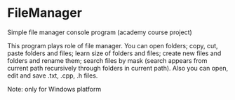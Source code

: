 # FileManager
Simple file manager console program (academy course project)

This program plays role of file manager. You can open folders; copy, cut, paste folders and files; learn size of folders and files; create new files and folders and rename them; search files by mask (search appears from current path recursively through folders in current path). Also you can open, edit and save .txt, .cpp, .h files.

Note: only for Windows platform
